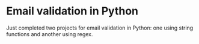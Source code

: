 # Email validation in Python

Just completed two projects for email validation in Python: one using string functions and another using regex. 
